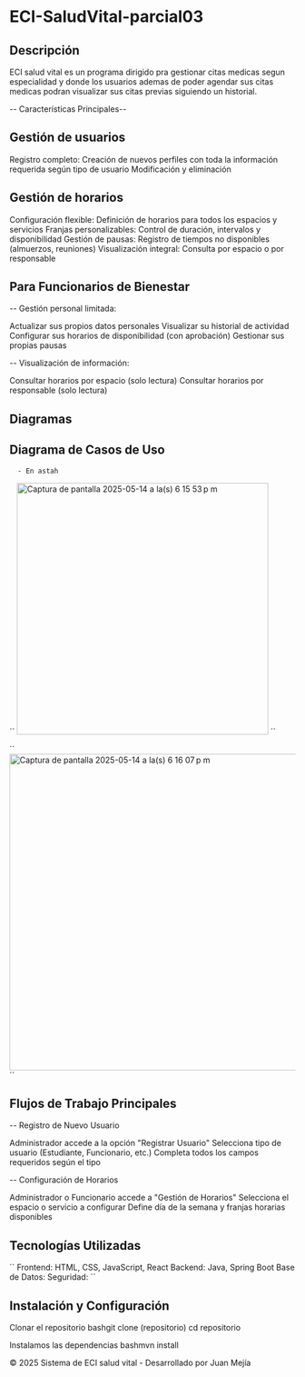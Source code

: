 # ECI-SaludVital-parcial03

## Descripción

ECI salud vital es un programa dirigido pra gestionar citas medicas segun especialidad y donde los usuarios ademas de poder agendar sus citas medicas podran visualizar sus citas previas siguiendo un historial.

-- Características Principales--

## Gestión de usuarios

Registro completo: Creación de nuevos perfiles con toda la información requerida según tipo de usuario
Modificación y eliminación

## Gestión de horarios

Configuración flexible: Definición de horarios para todos los espacios y servicios
Franjas personalizables: Control de duración, intervalos y disponibilidad
Gestión de pausas: Registro de tiempos no disponibles (almuerzos, reuniones)
Visualización integral: Consulta por espacio o por responsable

## Para Funcionarios de Bienestar

-- Gestión personal limitada:

Actualizar sus propios datos personales
Visualizar su historial de actividad
Configurar sus horarios de disponibilidad (con aprobación)
Gestionar sus propias pausas


-- Visualización de información:

Consultar horarios por espacio (solo lectura)
Consultar horarios por responsable (solo lectura)

## Diagramas



## Diagrama de Casos de Uso
      - En astah

´´
<img width="443" alt="Captura de pantalla 2025-05-14 a la(s) 6 15 53 p m" src="" />
´´

´´
<img width="557" alt="Captura de pantalla 2025-05-14 a la(s) 6 16 07 p m" src="" />
´´


## Flujos de Trabajo Principales
-- Registro de Nuevo Usuario

Administrador accede a la opción "Registrar Usuario"
Selecciona tipo de usuario (Estudiante, Funcionario, etc.)
Completa todos los campos requeridos según el tipo


-- Configuración de Horarios

Administrador o Funcionario accede a "Gestión de Horarios"
Selecciona el espacio o servicio a configurar
Define día de la semana y franjas horarias disponibles


## Tecnologías Utilizadas

  ´´
Frontend: HTML, CSS, JavaScript, React
Backend: Java, Spring Boot
Base de Datos: 
Seguridad:
  ´´

## Instalación y Configuración

Clonar el repositorio
bashgit clone (repositorio)
cd repositorio

Instalamos las dependencias
bashmvn install





© 2025 Sistema de ECI salud vital - Desarrollado por Juan Mejía
